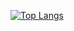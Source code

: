 
[![Top Langs](https://github-readme-stats.vercel.app/api/top-langs/?username=Hlunlun&layout=compact&theme=vision-friendly-dark&exclude_repo=Microprocessor_project,RAG,Hlunlun.github.io,OpenCV,EzLLM,Fractured-Scaphoid-Detection,Transformer,Raspberrypi-Project,Linebot-with-todolist,icd_tokenize,AES-Decoder,Decision-Tree-from-scratch,ICD-APP)](https://github.com/anuraghazra/github-readme-stats)
